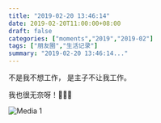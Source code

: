 ```yaml
---
title: "2019-02-20 13:46:14"
date: 2019-02-20T11:00:00+08:00
draft: false
categories: ["moments","2019","2019-02"]
tags: ["朋友圈","生活记录"]
summary: "2019-02-20 13:46:14..."
---
```


不是我不想工作，
是主子不让我工作。

我也很无奈呀！🤷🏻‍♀️

![Media 1](/Moments/photos/2019-02-20/201902201346140.jpg)

